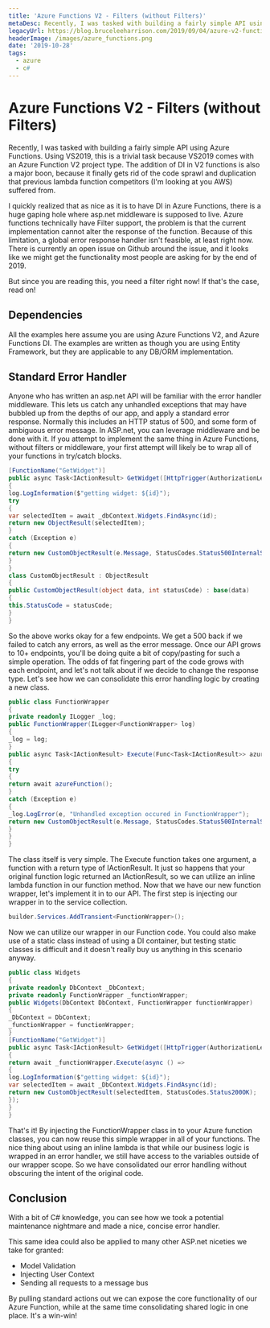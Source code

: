 ```yaml
---
title: 'Azure Functions V2 - Filters (without Filters)'
metaDesc: Recently, I was tasked with building a fairly simple API using Azure Functions. Using VS2019, this is a trivial task because VS2019 comes with an Azure Function V2 project type. The addition of DI in V2 functions is also a major boon, because it finally gets rid of the code sprawl and duplication that previous lambda function competitors (I'm looking at you AWS) suffered from.
legacyUrl: https://blog.bruceleeharrison.com/2019/09/04/azure-v2-functions-with-fluentvalidation/
headerImage: /images/azure_functions.png
date: '2019-10-28'
tags:
  - azure
  - c#
---
```


# Azure Functions V2 - Filters (without Filters)

Recently, I was tasked with building a fairly simple API using Azure Functions. Using VS2019, this is a trivial task because VS2019 comes with an Azure Function V2 project type. The addition of DI in V2 functions is also a major boon, because it finally gets rid of the code sprawl and duplication that previous lambda function competitors (I'm looking at you AWS) suffered from.

I quickly realized that as nice as it is to have DI in Azure Functions, there is a huge gaping hole where asp.net middleware is supposed to live. Azure functions technically have Filter support, the problem is that the current implementation cannot alter the response of the function. Because of this limitation, a global error response handler isn't feasible, at least right now. There is currently an open issue on Github around the issue, and it looks like we might get the functionality most people are asking for by the end of 2019.

But since you are reading this, you need a filter right now! If that's the case, read on!

## Dependencies

All the examples here assume you are using Azure Functions V2, and Azure Functions DI. The examples are written as though you are using Entity Framework, but they are applicable to any DB/ORM implementation.

## Standard Error Handler

Anyone who has written an asp.net API will be familiar with the error handler middleware. This lets us catch any unhandled exceptions that may have bubbled up from the depths of our app, and apply a standard error response. Normally this includes an HTTP status of 500, and some form of ambiguous error message. In ASP.net, you can leverage middleware and be done with it. If you attempt to implement the same thing in Azure Functions, without filters or middleware, your first attempt will likely be to wrap all of your functions in try/catch blocks.

```csharp
[FunctionName("GetWidget")]
public async Task<IActionResult> GetWidget([HttpTrigger(AuthorizationLevel.Anonymous, "get", Route = "/widgets/{id}")] HttpRequest req, int id, ILogger log)
{
log.LogInformation($"getting widget: ${id}");
try
{
var selectedItem = await _dbContext.Widgets.FindAsync(id);
return new ObjectResult(selectedItem);
}
catch (Exception e)
{
return new CustomObjectResult(e.Message, StatusCodes.Status500InternalServerError);
}
}
class CustomObjectResult : ObjectResult
{
public CustomObjectResult(object data, int statusCode) : base(data)
{
this.StatusCode = statusCode;
}
}
```

So the above works okay for a few endpoints. We get a 500 back if we failed to catch any errors, as well as the error message. Once our API grows to 10+ endpoints, you'll be doing quite a bit of copy/pasting for such a simple operation. The odds of fat fingering part of the code grows with each endpoint, and let's not talk about if we decide to change the response type. Let's see how we can consolidate this error handling logic by creating a new class.

```csharp
public class FunctionWrapper
{
private readonly ILogger _log;
public FunctionWrapper(ILogger<FunctionWrapper> log)
{
_log = log;
}
public async Task<IActionResult> Execute(Func<Task<IActionResult>> azureFunction)
{
try
{
return await azureFunction();
}
catch (Exception e)
{
_log.LogError(e, "Unhandled exception occured in FunctionWrapper");
return new CustomObjectResult(e.Message, StatusCodes.Status500InternalServerError);
}
}
}
```

The class itself is very simple. The Execute function takes one argument, a function with a return type of IActionResult. It just so happens that your original function logic returned an IActionResult, so we can utilize an inline lambda function in our function method. Now that we have our new function wrapper, let's implement it in to our API. The first step is injecting our wrapper in to the service collection.

```csharp
builder.Services.AddTransient<FunctionWrapper>();
```

Now we can utilize our wrapper in our Function code. You could also make use of a static class instead of using a DI container, but testing static classes is difficult and it doesn't really buy us anything in this scenario anyway.

```csharp
public class Widgets
{
private readonly DbContext _DbContext;
private readonly FunctionWrapper _functionWrapper;
public Widgets(DbContext DbContext, FunctionWrapper functionWrapper)
{
_DbContext = DbContext;
_functionWrapper = functionWrapper;
}
[FunctionName("GetWidget")]
public async Task<IActionResult> GetWidget([HttpTrigger(AuthorizationLevel.Anonymous, "get", Route = "/widgets/{id}")] HttpRequest req, int id, ILogger log)
{
return await _functionWrapper.Execute(async () =>
{
log.LogInformation($"getting widget: ${id}");
var selectedItem = await _DbContext.Widgets.FindAsync(id);
return new CustomObjectResult(selectedItem, StatusCodes.Status200OK);
});
}
}
```

That's it! By injecting the FunctionWrapper class in to your Azure function classes, you can now reuse this simple wrapper in all of your functions. The nice thing about using an inline lambda is that while our business logic is wrapped in an error handler, we still have access to the variables outside of our wrapper scope. So we have consolidated our error handling without obscuring the intent of the original code.

## Conclusion

With a bit of C# knowledge, you can see how we took a potential maintenance nightmare and made a nice, concise error handler.

This same idea could also be applied to many other ASP.net niceties we take for granted:

- Model Validation
- Injecting User Context
- Sending all requests to a message bus

By pulling standard actions out we can expose the core functionality of our Azure Function, while at the same time consolidating shared logic in one place. It's a win-win!
